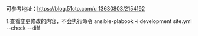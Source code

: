 可参考地址：https://blog.51cto.com/u_13630803/2154192

1.查看变更修改的内容，不会执行命令
ansible-plabook -i development site.yml --check --diff
